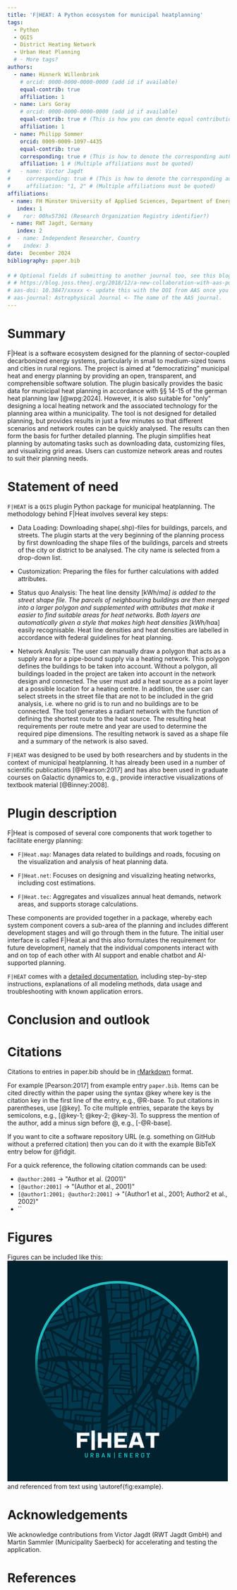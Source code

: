 ```yaml
---
title: 'F|HEAT: A Python ecosystem for municipal heatplanning'
tags:
  - Python
  - QGIS
  - District Heating Network
  - Urban Heat Planning
  # - More tags?
authors:
  - name: Hinnerk Willenbrink
    # orcid: 0000-0000-0000-0000 (add id if available)
    equal-contrib: true
    affiliation: 1
  - name: Lars Goray
    # orcid: 0000-0000-0000-0000 (add id if available)
    equal-contrib: true # (This is how you can denote equal contributions between multiple authors)
    affiliation: 1
  - name: Philipp Sommer
    orcid: 0009-0009-1097-4435
    equal-contrib: true
    corresponding: true # (This is how to denote the corresponding author)
    affiliation: 1 # (Multiple affiliations must be quoted)
#   - name: Victor Jagdt
#     corresponding: true # (This is how to denote the corresponding author)
#     affiliation: "1, 2" # (Multiple affiliations must be quoted)
affiliations:
 - name: FH Münster University of Applied Sciences, Department of Energy, Building Services and Environmental Engineering, Germany
   index: 1
#    ror: 00hx57361 (Research Organization Registry identifier?)
 - name: RWT Jagdt, Germany
   index: 2
#  - name: Independent Researcher, Country
#    index: 3
date:  December 2024
bibliography: paper.bib

# # Optional fields if submitting to another journal too, see this blog post:
# # https://blog.joss.theoj.org/2018/12/a-new-collaboration-with-aas-publishing
# aas-doi: 10.3847/xxxxx <- update this with the DOI from AAS once you know it.
# aas-journal: Astrophysical Journal <- The name of the AAS journal.
---
```


# Summary

F|Heat is a software ecosystem designed for the planning of sector-coupled decarbonized energy systems, particularly in small to medium-sized towns and cities in rural regions. The project is aimed at “democratizing” municipal heat and energy planning by providing an open, transparent, and comprehensible software solution. The plugin basically provides the basic data for municipal heat planning in accordance with §§ 14-15 of the german heat planning law [@wpg:2024]. However, it is also suitable for "only" designing a local heating network and the associated technology for the planning area within a municipality. The tool is not designed for detailed planning, but provides results in just a few minutes so that different scenarios and network routes can be quickly analysed. The results can then form the basis for further detailed planning. The plugin simplifies heat planning by automating tasks such as downloading data, customizing files, and visualizing grid areas. Users can customize network areas and routes to suit their planning needs.

# Statement of need

`F|HEAT` is a `QGIS` plugin Python package for municipal heatplanning. The methodology behind F|Heat involves several key steps:

- Data Loading: Downloading shape(.shp)-files for buildings, parcels, and streets. The plugin starts at the very beginning of the planning process by first downloading the shape files of the buildings, parcels and streets of the city or district to be analysed. The city name is selected from a drop-down list.

- Customization: Preparing the files for further calculations with added attributes.

- Status quo Analysis: The heat line density [kWh/m*a] is added to the street shape file. The parcels of neighbouring buildings are then merged into a larger polygon and supplemented with attributes that make it easier to find suitable areas for heat networks. Both layers are automatically given a style that makes high heat densities [kWh/ha*a] easily recognisable. Heat line densities and heat densities are labelled in accordance with federal guidelines for heat planning.

- Network Analysis: The user can manually draw a polygon that acts as a supply area for a pipe-bound supply via a heating network. This polygon defines the buildings to be taken into account. Without a polygon, all buildings loaded in the project are taken into account in the network design and connected. The user must add a heat source as a point layer at a possible location for a heating centre. In addition, the user can select streets in the street file that are not to be included in the grid analysis, i.e. where no grid is to run and no buildings are to be connected. The tool generates a radiant network with the function of defining the shortest route to the heat source. The resulting heat requirements per route metre and year are used to determine the required pipe dimensions. The resulting network is saved as a shape file and a summary of the network is also saved.

`F|HEAT` was designed to be used by both researchers and by
students in the context of municipal heatplanning. It has already been
used in a number of scientific publications [@Pearson:2017] and has also been
used in graduate courses on Galactic dynamics to, e.g., provide interactive
visualizations of textbook material [@Binney:2008].

# Plugin description

F|Heat is composed of several core components that work together to facilitate energy planning:

- `F|Heat.map`: Manages data related to buildings and roads, focusing on the visualization and analysis of heat planning data.

- `F|Heat.net`: Focuses on designing and visualizing heating networks, including cost estimations.

- `F|Heat.tec`: Aggregates and visualizes annual heat demands, network areas, and supports storage calculations.

<!-- - `F|Heat.ai`: QGIS plugin for merging and making the system components usable with an explanatory user interface as an initial step. -->

These components are provided together in a package, whereby each system component covers a sub-area of the planning and includes different development stages and will go through them in the future. The initial user interface is called F|Heat.ai and this also formulates the requirement for future development, namely that the individual components interact with and on top of each other with AI support and enable chatbot and AI-supported planning.

`F|HEAT` comes with a [detailed documentation](https://fheat.readthedocs.io/en/latest/), including step-by-step instructions, explanations of all modeling methods, data usage and troubleshooting with known application errors.

<!-- 
Single dollars ($) are required for inline mathematics e.g. $f(x) = e^{\pi/x}$

Double dollars make self-standing equations:

$$\Theta(x) = \left\{\begin{array}{l}
0\textrm{ if } x < 0\cr
1\textrm{ else}
\end{array}\right.$$

You can also use plain \LaTeX for equations
\begin{equation}\label{eq:fourier}
\hat f(\omega) = \int_{-\infty}^{\infty} f(x) e^{i\omega x} dx
\end{equation}
and refer to \autoref{eq:fourier} from text.
-->

# Conclusion and outlook

<!-- Further instructions for "citations" and including "figures". Delete sections after editing-->
# Citations

Citations to entries in paper.bib should be in
[rMarkdown](https://bookdown.org/yihui/rmarkdown-cookbook/bibliography.html) format.

For example [Pearson:2017] from example entry `paper.bib`. Items can be cited directly within the paper using the syntax @key where key is the citation key in the first line of the entry, e.g., @R-base. To put citations in parentheses, use [@key]. To cite multiple entries, separate the keys by semicolons, e.g., [@key-1; @key-2; @key-3]. To suppress the mention of the author, add a minus sign before @, e.g., [-@R-base].

If you want to cite a software repository URL (e.g. something on GitHub without a preferred
citation) then you can do it with the example BibTeX entry below for @fidgit.

For a quick reference, the following citation commands can be used:
- `@author:2001`  ->  "Author et al. (2001)"
- `[@author:2001]` -> "(Author et al., 2001)"
- `[@author1:2001; @author2:2001]` -> "(Author1 et al., 2001; Author2 et al., 2002)"
- ``

# Figures

Figures can be included like this:
![Caption for example figure.\label{fig:example}](figures/fheat_logo.png)
and referenced from text using \autoref{fig:example}.

<!-- Figure sizes can be customized by adding an optional second parameter:
![Caption for example figure.](figures/fheat_logo.png){ width=20% } -->

<!-- Add acknowledgements and references should stay empty-->
# Acknowledgements

We acknowledge contributions from Victor Jagdt (RWT Jagdt GmbH) and Martin Sammler (Municipality Saerbeck) for accelerating and testing the application.

# References